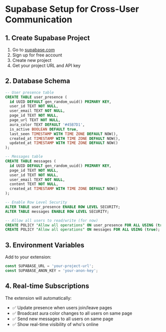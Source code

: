# Supabase Setup for Cross-User Communication

## 1. Create Supabase Project

1. Go to [supabase.com](https://supabase.com)
2. Sign up for free account
3. Create new project
4. Get your project URL and API key

## 2. Database Schema

```sql
-- User presence table
CREATE TABLE user_presence (
  id UUID DEFAULT gen_random_uuid() PRIMARY KEY,
  user_id TEXT NOT NULL,
  user_email TEXT NOT NULL,
  page_id TEXT NOT NULL,
  page_url TEXT NOT NULL,
  aura_color TEXT DEFAULT '#45B7D1',
  is_active BOOLEAN DEFAULT true,
  last_seen TIMESTAMP WITH TIME ZONE DEFAULT NOW(),
  created_at TIMESTAMP WITH TIME ZONE DEFAULT NOW(),
  updated_at TIMESTAMP WITH TIME ZONE DEFAULT NOW()
);

-- Messages table
CREATE TABLE messages (
  id UUID DEFAULT gen_random_uuid() PRIMARY KEY,
  page_id TEXT NOT NULL,
  user_id TEXT NOT NULL,
  user_email TEXT NOT NULL,
  content TEXT NOT NULL,
  created_at TIMESTAMP WITH TIME ZONE DEFAULT NOW()
);

-- Enable Row Level Security
ALTER TABLE user_presence ENABLE ROW LEVEL SECURITY;
ALTER TABLE messages ENABLE ROW LEVEL SECURITY;

-- Allow all users to read/write (for now)
CREATE POLICY "Allow all operations" ON user_presence FOR ALL USING (true);
CREATE POLICY "Allow all operations" ON messages FOR ALL USING (true);
```

## 3. Environment Variables

Add to your extension:
```javascript
const SUPABASE_URL = 'your-project-url';
const SUPABASE_ANON_KEY = 'your-anon-key';
```

## 4. Real-time Subscriptions

The extension will automatically:
- ✅ Update presence when users join/leave pages
- ✅ Broadcast aura color changes to all users on same page
- ✅ Send new messages to all users on same page
- ✅ Show real-time visibility of who's online
